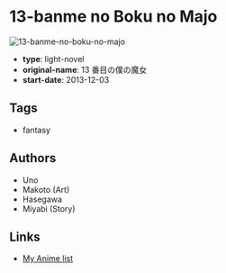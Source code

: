 # 13-banme no Boku no Majo

![13-banme-no-boku-no-majo](https://cdn.myanimelist.net/images/manga/1/108327.jpg)

-   **type**: light-novel
-   **original-name**: 13 番目の僕の魔女
-   **start-date**: 2013-12-03

## Tags

-   fantasy

## Authors

-   Uno
-   Makoto (Art)
-   Hasegawa
-   Miyabi (Story)

## Links

-   [My Anime list](https://myanimelist.net/manga/63235/13-banme_no_Boku_no_Majo)
